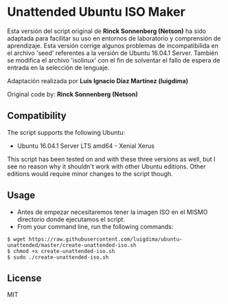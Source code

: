 # Unattended Ubuntu ISO Maker

Esta versión del script original de **Rinck Sonnenberg (Netson)** ha sido adaptada para facilitar su uso en entornos de laboratorio y comprensión de aprendizaje. Esta versión corrige algunos problemas de incompatibilida en el archivo 'seed' referentes a la versión de Ubuntu 16.04.1 Server. También se modifica el archivo 'isolinux' con el fin de solventar el fallo de espera de entrada en la selección de lenguaje.

Adaptación realizada por **Luis Ignacio Díaz Martínez (luigdima)**

Original code by: **Rinck Sonnenberg (Netson)**

## Compatibility

The script supports the following Ubuntu:

* Ubuntu 16.04.1 Server LTS amd64 - Xenial Xerus

This script has been tested on and with these three versions as well, but I see no reason why it shouldn't work with other Ubuntu editions. Other editions would require minor changes to the script though.

## Usage

* Antes de empezar necesitaremos tener la imagen ISO en el MISMO directorio donde ejecutamos el script.
* From your command line, run the following commands:

```
$ wget https://raw.githubusercontent.com/luigdima/ubuntu-unattended/master/create-unattended-iso.sh
$ chmod +x create-unattended-iso.sh
$ sudo ./create-unattended-iso.sh
```
## License
MIT
